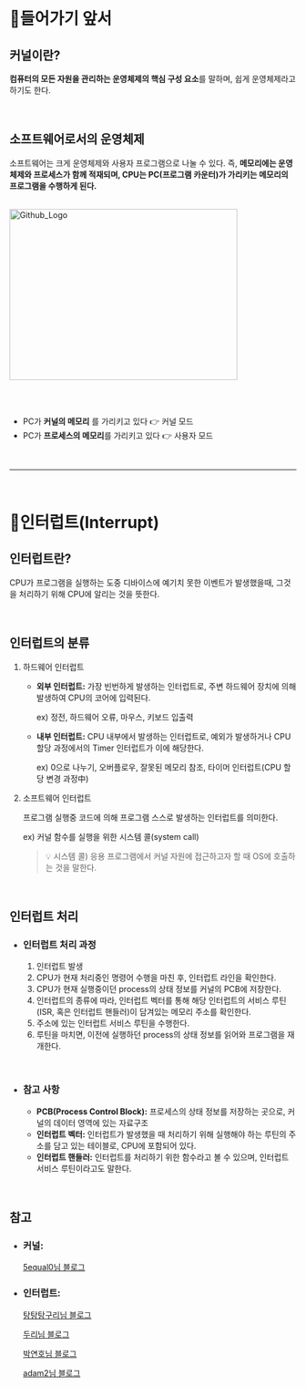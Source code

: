 # 📌들어가기 앞서

## 커널이란?
**컴퓨터의 모든 자원을 관리하는 운영체제의 핵심 구성 요소**를 말하며, 쉽게 운영체제라고 하기도 한다.

<br>

## 소프트웨어로서의 운영체제
소프트웨어는 크게 운영체제와 사용자 프로그램으로 나눌 수 있다. 즉, **메모리에는 운영체제와 프로세스가 함께 적재되며, CPU는 PC(프로그램 카운터)가 가리키는 메모리의 프로그램을 수행하게 된다.**  <br><br>

<img src="https://user-images.githubusercontent.com/48471292/135637599-ce8c7da7-a7f3-43b7-b49c-8d9a1279d608.jpg" width="400px" height="300px" title="Github_Logo"/>

<br><br>

- PC가 **커널의 메모리** 를 가리키고 있다 👉 커널 모드
- PC가 **프로세스의 메모리**를 가리키고 있다 👉 사용자 모드

<br>

--- 

<br>


# 📌인터럽트(Interrupt)

## 인터럽트란?
CPU가 프로그램을 실행하는 도중 디바이스에 예기치 못한 이벤트가 발생했을때, 그것을 처리하기 위해 CPU에 알리는 것을 뜻한다.

<br>

## 인터럽트의 분류
1. 하드웨어 인터럽트
   - **외부 인터럽트:** 가장 빈번하게 발생하는 인터럽트로, 주변 하드웨어 장치에 의해 발생하여 CPU의 코어에 입력된다.
   
        ex) 정전, 하드웨어 오류, 마우스, 키보드 입출력

   - **내부 인터럽트:** CPU 내부에서 발생하는 인터럽트로, 예외가 발생하거나 CPU 할당 과정에서의 Timer 인터럽트가 이에 해당한다.
   
        ex) 0으로 나누기, 오버플로우, 잘못된 메모리 참조, 타이머 인터럽트(CPU 할당 변경 과정中)

2. 소프트웨어 인터럽트
   
   프로그램 실행중 코드에 의해 프로그램 스스로 발생하는 인터럽트를 의미한다.
  
   ex) 커널 함수를 실행을 위한 시스템 콜(system call)
   
   > 💡 시스템 콜) 응용 프로그램에서 커널 자원에 접근하고자 할 때 OS에 호출하는 것을 말한다.

<br>

## 인터럽트 처리
   
   - ### 인터럽트 처리 과정
      1. 인터럽트 발생
      2. CPU가 현재 처리중인 명령어 수행을 마친 후, 인터럽트 라인을 확인한다.
      3. CPU가 현재 실행중이던 process의 상태 정보를 커널의 PCB에 저장한다.
      4. 인터럽트의 종류에 따라, 인터럽트 벡터를 통해 해당 인터럽트의 서비스 루틴(ISR, 혹은 인터럽트 핸들러)이 담겨있는 메모리 주소를 확인한다.
      5. 주소에 있는 인터럽트 서비스 루틴을 수행한다.
      6. 루틴을 마치면, 이전에 실행하던 process의 상태 정보를 읽어와 프로그램을 재개한다.

   <br>

   - ### 참고 사항
      - **PCB(Process Control Block):** 프로세스의 상태 정보를 저장하는 곳으로, 커널의 데이터 영역에 있는 자료구조
      - **인터럽트 벡터:** 인터럽트가 발생했을 때 처리하기 위해 실행해야 하는 루틴의 주소를 담고 있는 테이블로, CPU에 포함되어 있다.
      - **인터럽트 핸들러:** 인터럽트를 처리하기 위한 함수라고 볼 수 있으며, 인터럽트 서비스 루틴이라고도 말한다.

<br>

## 참고
- ### 커널: 
  [5equal0님 블로그](https://5equal0.tistory.com/entry/Linux-Kernel-%EC%BB%A4%EB%84%90%EC%9D%98-%EA%B0%9C%EB%85%90%EA%B3%BC-%EC%BB%A4%EB%84%90%EC%9D%98-%EA%B5%AC%EC%A1%B0)


- ### 인터럽트: 
   [탕탕탕구리님 블로그](https://real-dongsoo7.tistory.com/93)

   [두리님 블로그](https://jiwonxdoori.tistory.com/34)

   [박연호님 블로그](https://kosaf04pyh.tistory.com/197)

   [adam2님 블로그](https://velog.io/@adam2/%EC%9D%B8%ED%84%B0%EB%9F%BD%ED%8A%B8)